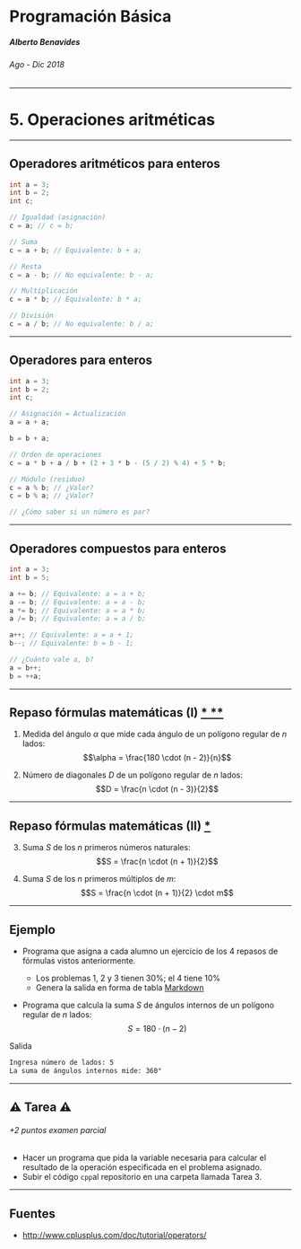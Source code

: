 <!-- $theme: default -->

Programación Básica
===

##### Alberto Benavides
###### Ago - Dic 2018

<!-- footer: Universidad Autónoma de Nuevo León | Facultad de Ciencias Físico Matemáticas | Multimedia y Animación Digital -->

---

# 5. Operaciones aritméticas

---

## Operadores aritméticos para enteros

```cpp
int a = 3;
int b = 2;
int c;

// Igualdad (asignación)
c = a; // c = b;

// Suma
c = a + b; // Equivalente: b + a;

// Resta
c = a - b; // No equivalente: b - a;

// Multiplicación
c = a * b; // Equivalente: b * a;

// División
c = a / b; // No equivalente: b / a;
```

---

## Operadores para enteros

```cpp
int a = 3;
int b = 2;
int c;

// Asignación = Actualización
a = a + a;

b = b + a;

// Orden de operaciones
c = a * b + a / b + (2 + 3 * b - (5 / 2) % 4) + 5 * b;

// Módulo (residuo)
c = a % b; // ¿Valor?
c = b % a; // ¿Valor?

// ¿Cómo saber si un número es par?
```

---

## Operadores compuestos para enteros

```cpp
int a = 3;
int b = 5;

a += b; // Equivalente: a = a + b;
a -= b; // Equivalente: a = a - b;
a *= b; // Equivalente: a = a * b;
a /= b; // Equivalente: a = a / b;

a++; // Equivalente: a = a + 1;
b--; // Equivalente: b = b - 1;

// ¿Cuánto vale a, b?
a = b++;
b = ++a;
```

---

## Repaso fórmulas matemáticas (I) [ * ](http://es.onlinemschool.com/math/formula/regular_polygon/) [ ** ](http://www.disfrutalasmatematicas.com/geometria/angulos-interiores-poligonos.html)

1. Medida del ángulo $\alpha$ que mide cada ángulo de un polígono regular de $n$ lados:
$$\alpha = \frac{180 \cdot (n - 2)}{n}$$

2. Número de diagonales $D$ de un polígono regular de $n$ lados:
$$D = \frac{n \cdot (n - 3)}{2}$$

---

## Repaso fórmulas matemáticas (II) [ * ](https://www.lasclasesdegonzalo.com/sumarnumeros)

3. Suma $S$ de los $n$ primeros números naturales:
$$S = \frac{n \cdot (n + 1)}{2}$$

4. Suma $S$ de los $n$ primeros múltiplos de $m$:
$$S = \frac{n \cdot (n + 1)}{2} \cdot m$$
---

## Ejemplo

* Programa que asigna a cada alumno un ejercicio de los 4 repasos de fórmulas vistos anteriormente.
	* Los problemas 1, 2 y 3 tienen 30%; el 4 tiene 10%
	* Genera la salida en forma de tabla [Markdown](https://github.com/adam-p/markdown-here/wiki/Markdown-Cheatsheet#tables)

* Programa que calcula la suma $S$ de ángulos internos de un polígono regular de $n$ lados:
$$S = 180 \cdot (n - 2)$$

Salida
```bash
Ingresa número de lados: 5
La suma de ángulos internos mide: 360°
```

---

## :warning: Tarea :warning:
###### +2 puntos examen parcial


* Hacer un programa que pida la variable necesaria para calcular el resultado de la operación especificada en el problema asignado.
* Subir el código `cpp`al repositorio en una carpeta llamada Tarea 3.

---

## Fuentes

* http://www.cplusplus.com/doc/tutorial/operators/
